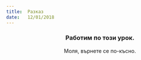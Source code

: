 ```yaml
---
title:  Разказ
date:   12/01/2018
---
```


### <center>Работим по този урок.</center>
<center>Моля, върнете се по-късно.</center>